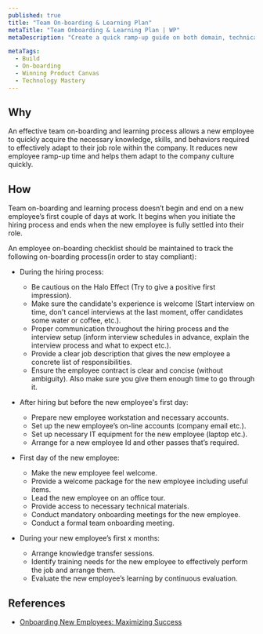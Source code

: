 ```yaml
---
published: true
title: "Team On-boarding & Learning Plan"
metaTitle: "Team Onboarding & Learning Plan | WP"
metaDescription: "Create a quick ramp-up guide on both domain, technical and process knowledge for new team members. Make them aware of their purpose responsibilities in the team."

metaTags:
  - Build
  - On-boarding
  - Winning Product Canvas
  - Technology Mastery
---
```


## Why
An effective team on-boarding and learning process allows a new employee to quickly acquire the necessary knowledge, skills, and behaviors required to effectively adapt to their job role within the company. It reduces new employee ramp-up time and helps them adapt to the company culture quickly.

## How
Team on-boarding and learning process doesn’t begin and end on a new employee’s first couple of days at work. It begins when you initiate the hiring process and ends when the new employee is fully settled into their role.

An employee on-boarding checklist should be maintained to track the following on-boarding process(in order to stay compliant):

- During the hiring process:
  - Be cautious on the Halo Effect (Try to give a positive first impression).
  - Make sure the candidate's experience is welcome (Start interview on time, don't cancel interviews at the last moment, offer candidates some water or coffee, etc.).
  - Proper communication throughout the hiring process and the interview setup (inform interview schedules in advance, explain the interview process and what to expect etc.).
  - Provide a clear job description that gives the new employee a concrete list of responsibilities.
  - Ensure the employee contract is clear and concise (without ambiguity). Also make sure you give them enough time to go through it.


- After hiring but before the new employee's first day:
  - Prepare new employee workstation and necessary accounts.
  - Set up the new employee’s on-line accounts (company email etc.).
  - Set up necessary IT equipment for the new employee (laptop etc.).
  - Arrange for a new employee Id and other passes that’s required.


- First day of the new employee:
  - Make the new employee feel welcome.
  - Provide a welcome package for the new employee including useful items.
  - Lead the new employee on an office tour.
  - Provide access to necessary technical materials.
  - Conduct mandatory onboarding meetings for the new employee.
  - Conduct a formal team onboarding meeting.
  

- During your new employee’s first x months:
  - Arrange knowledge transfer sessions.
  - Identify training needs for the new employee to effectively perform the job and arrange them.
  - Evaluate the new employee’s learning by continuous evaluation.


## References
- [Onboarding New Employees: Maximizing Success](https://www.shrm.org/hr-today/trends-and-forecasting/special-reports-and-expert-views/Documents/Onboarding-New-Employees.pdf)
